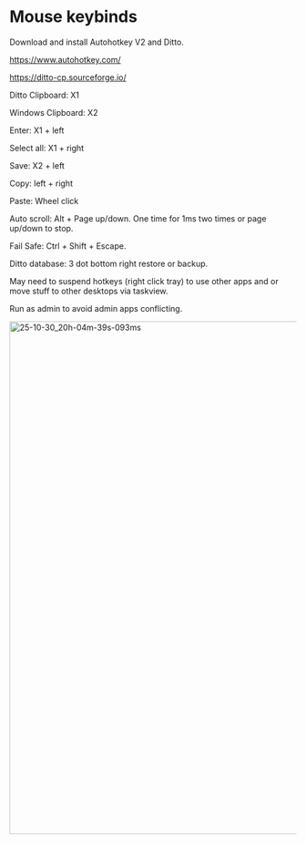 # Mouse keybinds

Download and install Autohotkey V2 and Ditto.

https://www.autohotkey.com/

https://ditto-cp.sourceforge.io/

Ditto Clipboard: X1

Windows Clipboard: X2

Enter: X1 + left

Select all: X1 + right

Save: X2 + left

Copy: left + right

Paste: Wheel click

Auto scroll: Alt + Page up/down. One time for 1ms two times or page up/down to stop.

Fail Safe: Ctrl + Shift + Escape.

Ditto database: 3 dot bottom right restore or backup.

May need to suspend hotkeys (right click tray) to use other apps and or move stuff to other desktops via taskview.

Run as admin to avoid admin apps conflicting.


<img width="1600" height="900" alt="25-10-30_20h-04m-39s-093ms" src="https://github.com/user-attachments/assets/dc7a3c4c-62a3-4b45-b4d2-c29c968c9da3" />

